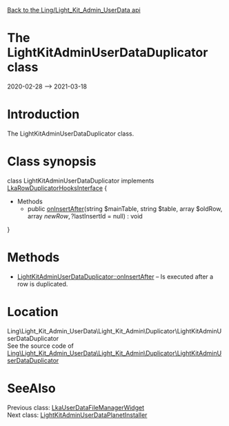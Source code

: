 [Back to the Ling/Light_Kit_Admin_UserData api](https://github.com/lingtalfi/Light_Kit_Admin_UserData/blob/master/doc/api/Ling/Light_Kit_Admin_UserData.md)



The LightKitAdminUserDataDuplicator class
================
2020-02-28 --> 2021-03-18






Introduction
============

The LightKitAdminUserDataDuplicator class.



Class synopsis
==============


class <span class="pl-k">LightKitAdminUserDataDuplicator</span> implements [LkaRowDuplicatorHooksInterface](https://github.com/lingtalfi/Light_Kit_Admin/blob/master/doc/api/Ling/Light_Kit_Admin/Duplicator/LkaRowDuplicatorHooksInterface.md) {

- Methods
    - public [onInsertAfter](https://github.com/lingtalfi/Light_Kit_Admin_UserData/blob/master/doc/api/Ling/Light_Kit_Admin_UserData/Light_Kit_Admin/Duplicator/LightKitAdminUserDataDuplicator/onInsertAfter.md)(string $mainTable, string $table, array $oldRow, array $newRow, ?$lastInsertId = null) : void

}






Methods
==============

- [LightKitAdminUserDataDuplicator::onInsertAfter](https://github.com/lingtalfi/Light_Kit_Admin_UserData/blob/master/doc/api/Ling/Light_Kit_Admin_UserData/Light_Kit_Admin/Duplicator/LightKitAdminUserDataDuplicator/onInsertAfter.md) &ndash; Is executed after a row is duplicated.





Location
=============
Ling\Light_Kit_Admin_UserData\Light_Kit_Admin\Duplicator\LightKitAdminUserDataDuplicator<br>
See the source code of [Ling\Light_Kit_Admin_UserData\Light_Kit_Admin\Duplicator\LightKitAdminUserDataDuplicator](https://github.com/lingtalfi/Light_Kit_Admin_UserData/blob/master/Light_Kit_Admin/Duplicator/LightKitAdminUserDataDuplicator.php)



SeeAlso
==============
Previous class: [LkaUserDataFileManagerWidget](https://github.com/lingtalfi/Light_Kit_Admin_UserData/blob/master/doc/api/Ling/Light_Kit_Admin_UserData/Light_Kit/Widget/Picasso/LkaUserDataFileManagerWidget.md)<br>Next class: [LightKitAdminUserDataPlanetInstaller](https://github.com/lingtalfi/Light_Kit_Admin_UserData/blob/master/doc/api/Ling/Light_Kit_Admin_UserData/Light_PlanetInstaller/LightKitAdminUserDataPlanetInstaller.md)<br>
